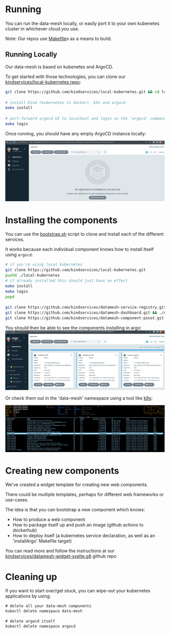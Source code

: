 # Running

You can run the data-mesh locally, or easily port it to your own kubenetes cluster in whichever cloud you use.

Note: Our repos use [Makefile](https://opensource.com/article/18/8/what-how-makefile)s as a means to build.

## Running Locally

Our data-mesh is based on kubenetes and ArgoCD. 

To get started with those technologies, you can clone our [kindservices/local-kubernetes repo](https://github.com/kindservices/local-kubernetes):
```bash
git clone https://github.com/kindservices/local-kubernetes.git && cd local-kubernetes

# install Kind (kubernetes in docker), k9s and argocd
make install

# port-forward argocd UI to localhost and login so the 'argocd' command works from your command line
make login
```

Once running, you should have any empty ArgoCD instance locally:

![Argo Empty](./argo-empty.png)


# Installing the components

You can use the [bootstrap.sh](./bootstrap.sh) script to clone and install each of the different services.

It works because each individual component knows how to install itself using `argocd`:

```bash
# if you're using local kubernetes 
git clone https://github.com/kindservices/local-kubernetes.git 
pushd ./local-kubernetes
# if already installed this should just have no effect
make install
make login
popd

git clone https://github.com/kindservices/datamesh-service-registry.git && ./datamesh-service-registry/install.sh
git clone https://github.com/kindservices/datamesh-dashboard.git && ./datamesh-dashboard/install.sh
git clone https://github.com/kindservices/datamesh-component-pinot.git && ./datamesh-component-pinot/install.sh
```


You should then be able to see the components installing in argo:
![Argo Installing](./argo-installing.png)

Or check them out in the 'data-mesh' namespace using a tool like [k9s](https://k9scli.io/):

![K9S installed](./k9s-installed.png)

# Creating new components

We've created a widget template for creating new web components.

There could be multiple templates, perhaps for different web frameworks or use-cases.

The idea is that you can bootstrap a new component which knows:
 * How to produce a web component
 * How to package itself up and push an image (github actions to dockerhub)
 * How to deploy itself (a kubernetes service declaration, as well as an 'installArgo' Makefile target)

 You can read more and follow the instructions at our [kindservices/datamesh-widget-svelte.g8](https://kindservices.github.io/datamesh-widget-svelte.g8/) github repo


# Cleaning up
If you want to start over/get stuck, you can wipe-out your kubernetes applications by using:
```
# delete all your data-mesh components
kubectl delete namespace data-mesh

# delete argocd itself
kubectl delete namespace argocd
```